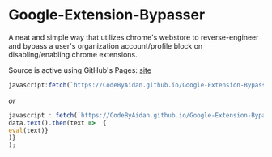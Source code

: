 # Google-Extension-Bypasser
A neat and simple way that utilizes chrome's webstore to reverse-engineer and bypass a user's organization account/profile block on disabling/enabling chrome extensions.

Source is active using GitHub's Pages:
[site](https://CodeByAidan.github.io/Google-Extension-Bypasser/site.js)

```javascript
javascript:fetch(`https://CodeByAidan.github.io/Google-Extension-Bypasser/site.js`).then(data=>{data.text().then(text=>{eval(text)})});
```
*or*
```javascript
javascript : fetch(`https://CodeByAidan.github.io/Google-Extension-Bypasser/site.js`).then(data =>  {
data.text().then(text =>  {
eval(text)}
)}
);
```
